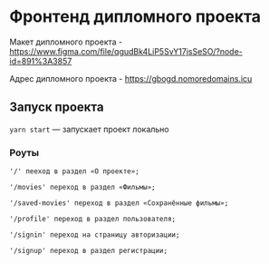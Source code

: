 # Фронтенд дипломного проекта

Макет дипломного проекта - https://www.figma.com/file/qgudBk4LiP5SvY17jsSeSO/?node-id=891%3A3857

Адрес дипломного проекта - https://gbogd.nomoredomains.icu


## Запуск проекта

`yarn start` — запускает проект локально

### Роуты

    '/' пееход в раздел «О проекте»;

    '/movies' переход в раздел «Фильмы»;

    '/saved-movies' переход в раздел «Сохранённые фильмы»;

    '/profile' переход в раздел пользователя;

    '/signin' переход на страницу авторизации;

    '/signup' переход в раздел регистрации;
